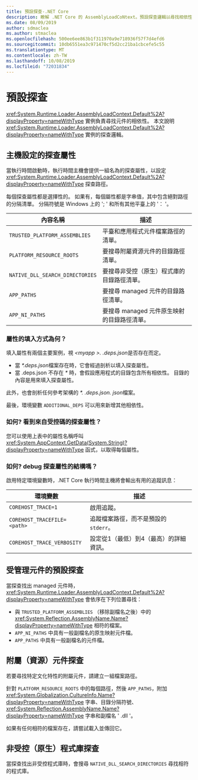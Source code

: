 ```yaml
---
title: 預設探查-.NET Core
description: 瞭解 .NET Core 的 AssemblyLoadCoNtext。預設探查邏輯以尋找相依性。
ms.date: 08/09/2019
author: sdmaclea
ms.author: stmaclea
ms.openlocfilehash: 500ee6ee863b1f311970a9e718936f57f7d4efd6
ms.sourcegitcommit: 10db6551ea3c971470cf5d2cc21ba1cbcefe5c55
ms.translationtype: MT
ms.contentlocale: zh-TW
ms.lasthandoff: 10/08/2019
ms.locfileid: "72031834"
---
```

# <a name="default-probing"></a>預設探查

<xref:System.Runtime.Loader.AssemblyLoadContext.Default%2A?displayProperty=nameWithType> 實例負責尋找元件的相依性。 本文說明 <xref:System.Runtime.Loader.AssemblyLoadContext.Default%2A?displayProperty=nameWithType> 實例的探查邏輯。

## <a name="host-configured-probing-properties"></a>主機設定的探查屬性

當執行時間啟動時，執行時間主機會提供一組名為的探查屬性，以設定 <xref:System.Runtime.Loader.AssemblyLoadContext.Default%2A?displayProperty=nameWithType> 探查路徑。

每個探查屬性都是選擇性的。 如果有，每個屬性都是字串值，其中包含絕對路徑的分隔清單。 分隔符號是 Windows 上的 '; ' 和所有其他平臺上的 '： '。

|內容名稱                 |描述  |
|------------------------------|---------|
|`TRUSTED_PLATFORM_ASSEMBLIES`   | 平臺和應用程式元件檔案路徑的清單。 |
|`PLATFORM_RESOURCE_ROOTS`       | 要搜尋附屬資源元件的目錄路徑清單。 |
|`NATIVE_DLL_SEARCH_DIRECTORIES` | 要搜尋非受控（原生）程式庫的目錄路徑清單。        |
|`APP_PATHS`                     | 要搜尋 managed 元件的目錄路徑清單。 |
|`APP_NI_PATHS`                  | 要搜尋 managed 元件原生映射的目錄路徑清單。 |

### <a name="how-are-the-properties-populated"></a>屬性的填入方式為何？

填入屬性有兩個主要案例，視 *\<myapp >. .deps.json*是否存在而定。

- 當 *\*.deps.json*檔案存在時，它會經過剖析以填入探查屬性。
- 當 .deps.json 不存在 *\** 時，會假設應用程式的目錄包含所有相依性。 目錄的內容是用來填入探查屬性。

此外，也會剖析任何參考架構的 *\*. .deps.json. json*檔案。

最後，環境變數 `ADDITIONAL_DEPS` 可以用來新增其他相依性。

### <a name="how-do-i-see-the-probing-properties-from-managed-code"></a>如何? 看到來自受控碼的探查屬性？

您可以使用上表中的屬性名稱呼叫 <xref:System.AppContext.GetData(System.String)?displayProperty=nameWithType> 函式，以取得每個屬性。

### <a name="how-do-i-debug-the-probing-properties-construction"></a>如何? debug 探查屬性的結構嗎？

啟用特定環境變數時，.NET Core 執行時間主機將會輸出有用的追蹤訊息：

|環境變數        |描述  |
|----------------------------|---------|
|`COREHOST_TRACE=1`          |啟用追蹤。|
|`COREHOST_TRACEFILE=<path>` |追蹤檔案路徑，而不是預設的 `stderr`。|
|`COREHOST_TRACE_VERBOSITY`  |設定從1（最低）到4（最高）的詳細資訊。|

## <a name="managed-assembly-default-probing"></a>受管理元件的預設探查

當探查找出 managed 元件時，<xref:System.Runtime.Loader.AssemblyLoadContext.Default%2A?displayProperty=nameWithType> 會依序在下列位置尋找：

- 與 `TRUSTED_PLATFORM_ASSEMBLIES` （移除副檔名之後）中的 <xref:System.Reflection.AssemblyName.Name?displayProperty=nameWithType> 相符的檔案。
- `APP_NI_PATHS` 中具有一般副檔名的原生映射元件檔。
- `APP_PATHS` 中具有一般副檔名的元件檔。

## <a name="satellite-resource-assembly-probing"></a>附屬（資源）元件探查

若要尋找特定文化特性的附屬元件，請建立一組檔案路徑。

針對 `PLATFORM_RESOURCE_ROOTS` 中的每個路徑，然後 `APP_PATHS`，附加 <xref:System.Globalization.CultureInfo.Name?displayProperty=nameWithType> 字串、目錄分隔符號、<xref:System.Reflection.AssemblyName.Name?displayProperty=nameWithType> 字串和副檔名 ' .dll '。

如果有任何相符的檔案存在，請嘗試載入並傳回它。

## <a name="unmanaged-native-library-probing"></a>非受控（原生）程式庫探查

當探查找出非受控程式庫時，會搜尋 `NATIVE_DLL_SEARCH_DIRECTORIES` 尋找相符的程式庫。
